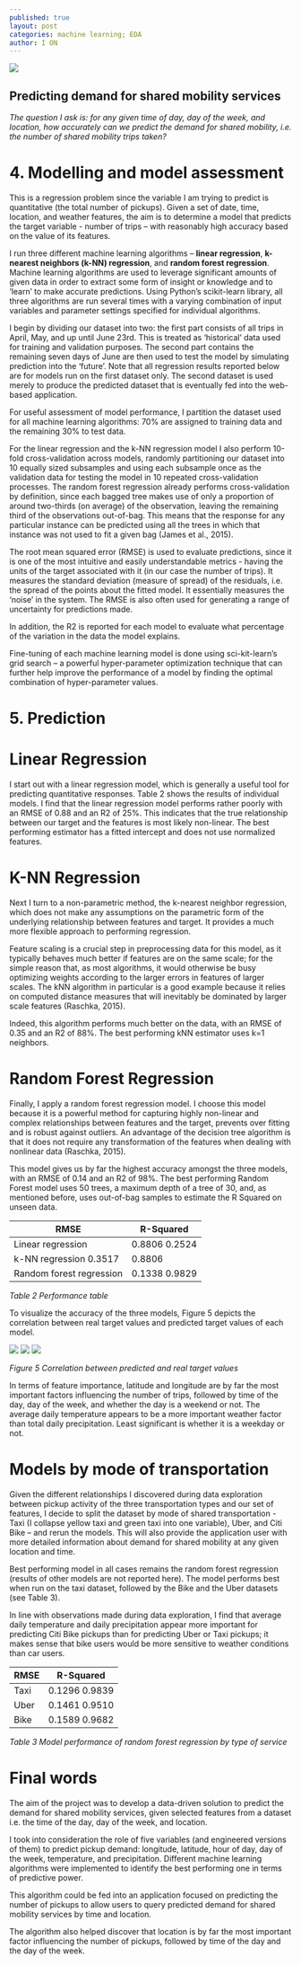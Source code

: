 ```yaml
---
published: true
layout: post
categories: machine learning; EDA
author: I ON
---
```

![]({{site.baseurl}}/assets/shared_mob.png)

## Predicting demand for shared mobility services

*The question I ask is: for any given time of day, day of the week, and location, how accurately can we predict the demand for shared mobility, i.e. the number of shared mobility trips taken?* 

# 4. Modelling and model assessment

This is a regression problem since the variable I am trying to predict is quantitative (the total number of pickups). Given a set of date, time, location, and weather features, the aim is to determine a model that predicts the target variable - number of trips – with reasonably high accuracy based on the value of its features. 

I run three different machine learning algorithms – **linear regression**, **k-nearest neighbors (k-NN) regression**, and **random forest regression**. Machine learning algorithms are used to leverage significant amounts of given data in order to extract some form of insight or knowledge and to ‘learn’ to make accurate predictions. Using Python’s scikit-learn library, all three algorithms are run several times with a varying combination of input variables and parameter settings specified for individual algorithms. 

I begin by dividing our dataset into two: the first part consists of all trips in April, May, and up until June 23rd. This is treated as ‘historical’ data used for training and validation purposes.  The second part contains the remaining seven days of June are then used to test the model by simulating prediction into the ‘future’. Note that all regression results reported below are for models run on the first dataset only. The second dataset is used merely to produce the predicted dataset that is eventually fed into the web-based application.

For useful assessment of model performance, I partition the dataset used for all machine learning algorithms: 70% are assigned to training data and the remaining 30% to test data. 

For the linear regression and the k-NN regression model I also perform 10-fold cross-validation across models, randomly partitioning our dataset into 10 equally sized subsamples and using each subsample once as the validation data for testing the model in 10 repeated cross-validation processes. The random forest regression already performs cross-validation by definition, since each bagged tree makes use of only a proportion of around two-thirds (on average) of the observation, leaving the remaining third of the observations out-of-bag. This means that the response for any particular instance can be predicted using all the trees in which that instance was not used to fit a given bag (James et al., 2015).

The root mean squared error (RMSE) is used to evaluate predictions, since it is one of the most intuitive and easily understandable metrics - having the units of the target associated with it (in our case the number of trips). It measures the standard deviation (measure of spread) of the residuals, i.e. the spread of the points about the fitted model. It essentially measures the ‘noise’ in the system. The RMSE is also often used for generating a range of uncertainty for predictions made. 

In addition, the R2 is reported for each model to evaluate what percentage of the variation in the data the model explains. 

Fine-tuning of each machine learning model is done using sci-kit-learn’s grid search – a powerful hyper-parameter  optimization technique that can further help improve the performance of a model by finding the optimal combination of hyper-parameter values.

# 5. Prediction

# Linear Regression
I start out with a linear regression model, which is generally a useful tool for predicting quantitative responses. Table 2 shows the results of individual models. I find that the linear regression model performs rather poorly with an RMSE of 0.88 and an R2 of 25%. This indicates that the true relationship between our target and the features is most likely non-linear. The best performing estimator has a fitted intercept and does not use normalized features.

# K-NN Regression
Next I turn to a non-parametric method, the k-nearest neighbor regression, which does not make any assumptions on the parametric form of the underlying relationship between features and target. It provides a much more flexible approach to performing regression. 

Feature scaling is a crucial step in preprocessing data for this model, as it typically behaves much better if features are on the same scale; for the simple reason that, as most algorithms, it would otherwise be busy optimizing weights according to the larger errors in features of larger scales. The kNN algorithm in particular is a good example because it relies on computed distance measures that will inevitably be dominated by larger scale features (Raschka, 2015).

Indeed, this algorithm performs much better on the data, with an RMSE of 0.35 and an R2 of 88%. The best performing kNN estimator uses k=1 neighbors.

# Random Forest Regression
Finally, I apply a random forest regression model. I choose this model because it is a powerful method for capturing highly non-linear and complex relationships between features and the target, prevents over fitting and is robust against outliers. An advantage of the decision tree algorithm is that it does not require any transformation of the features when dealing with nonlinear data (Raschka, 2015).

This model gives us by far the highest accuracy amongst the three models, with an RMSE of 0.14 and an R2 of 98%. The best performing Random Forest model uses 50 trees, a maximum depth of a tree of 30, and, as mentioned before, uses out-of-bag samples to estimate the R Squared on unseen data. 


|RMSE	|R-Squared|
|---	|---|
|Linear regression	|0.8806	0.2524|	
|k-NN regression	0.3517	|0.8806|	
|Random forest regression	|0.1338	0.9829|	

*Table 2 Performance table* 

To visualize the accuracy of the three models, Figure 5 depicts the correlation between real target values and predicted target values of each model.
   
![]({{site.baseurl}}//assets/p1.png) ![]({{site.baseurl}}//assets/p2.png) ![]({{site.baseurl}}//assets/p3.png)

*Figure 5 Correlation between predicted and real target values* 

In terms of feature importance, latitude and longitude are by far the most important factors influencing the number of trips, followed by time of the day, day of the week, and whether the day is a weekend or not. The average daily temperature appears to be a more important weather factor than total daily precipitation. Least significant is whether it is a weekday or not.

# Models by mode of transportation 

Given the different relationships I discovered during data exploration between pickup activity of the three transportation types and our set of features, I decide to split the dataset by mode of shared transportation - Taxi (I collapse yellow taxi and green taxi into one variable), Uber, and Citi Bike – and rerun the models. This will also provide the application user with more detailed information about demand for shared mobility at any given location and time.

Best performing model in all cases remains the random forest regression (results of other models are not reported here). The model performs best when run on the taxi dataset, followed by the Bike and the Uber datasets (see Table 3).  

In line with observations made during data exploration, I find that average daily temperature and daily precipitation appear more important for predicting Citi Bike pickups than for predicting Uber or Taxi pickups; it makes sense that bike users would be more sensitive to weather conditions than car users.


RMSE	|R-Squared	
---	|---
Taxi	|0.1296	0.9839	
Uber	|0.1461	0.9510	
Bike	|0.1589	0.9682	

*Table 3 Model performance of random forest regression by type of service*


# Final words

The aim of the project was to develop a data-driven solution to predict the demand for shared mobility services, given selected features from a dataset i.e. the time of the day, day of the week, and location.

I took into consideration the role of five variables (and engineered versions of them) to predict pickup demand: longitude, latitude, hour of day, day of the week, temperature, and precipitation. Different machine learning algorithms were implemented to identify the best performing one in terms of predictive power. 

This algorithm could be fed into an application focused on predicting the number of pickups to allow users to query predicted demand for shared mobility services by time and location. 

The algorithm also helped discover that location is by far the most important factor influencing the number of pickups, followed by time of the day and the day of the week.
